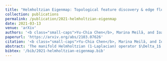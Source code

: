 ```yaml
---
title: "Helmholtzian Eigenmap: Topological feature discovery & edge flow learning from point cloud data"
collection: publications
permalink: /publication/2021-helmholtzian-eigenmap
date: 2021-03-13
venue: 'arXiv'
authors: '<b class="small-caps">Yu-Chia Chen</b>, Marina Meilă, and Ioannis G. Kevrekidis'
paperurl: 'https://arxiv.org/abs/2103.07626'
citation: '<b class="small-caps">Yu-Chia Chen</b>, Marina Meilă, and Ioannis G. Kevrekidis. Helmholtzian Eigenmap: Topological feature discovery & edge flow learning from point cloud data. <i>arXiv:2103.07626 [stat.ML]</i>, March 2021'
abstract: 'The manifold Helmholtzian (1-Laplacian) operator $\Delta_1$ elegantly generalizes the Laplace-Beltrami operator to vector fields on a manifold $\mathcal M$. In this work, we propose the estimation of the manifold Helmholtzian from point cloud data by a weighted 1-Laplacian $\mathbf{\mathcal L}_1$. While higher order Laplacians ave been introduced and studied, this work is the first to present a graph Helmholtzian constructed from a simplicial complex as an estimator for the continuous operator in a non-parametric setting. Equipped with the geometric and topological information about $\mathcal M$, the Helmholtzian is a useful tool for the analysis of flows and vector fields on $\mathcal M$ via the Helmholtz-Hodge theorem. In addition, the $\mathbf{\mathcal L}_1$ allows the smoothing, prediction, and feature extraction of the flows. We demonstrate these possibilities on substantial sets of synthetic and real point cloud datasets with non-trivial topological structures; and provide theoretical results on the limit of $\mathbf{\mathcal L}_1$ to $\Delta_1$.'
bibtex: '/bib/2021-helmholtzian-eigenmap.bib'
---
```

